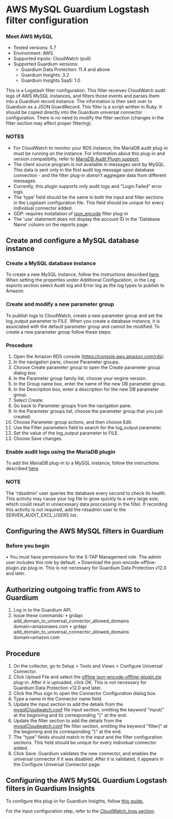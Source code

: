 # AWS MySQL Guardium Logstash filter configuration
### Meet AWS MySQL 
* Tested versions: 5.7
* Environment: AWS
* Supported inputs: CloudWatch (pull)
* Supported Guardium versions:
    * Guardium Data Protection: 11.4 and above
    * Guardium Insights: 3.2
    * Guardium Insights SaaS: 1.0

This is a Logstash filter configuration. This filter receives CloudWatch audit logs of AWS MySQL instances, and filters those events and parses them into a Guardium record instance. The information is then sent over to Guardium as a JSON GuardRecord.
This filter is a script written in Ruby. It should be copied directly into the Guardium universal connector configuration. There is no need to modify the filter section (changes in the filter section may affect proper filtering).

### NOTES
* For CloudWatch to monitor your RDS instance, the MariaDB audit plug-in must be running on the instance. For information about this plug-in and version compatibilty, refer to [MariaDB Audit Plugin support](https://docs.aws.amazon.com/AmazonRDS/latest/UserGuide/Appendix.MySQL.Options.AuditPlugin.html).
* The client source program is not available in messages sent by MySQL. This data is sent only in the first audit log message upon database connection - and the filter plug-in doesn't aggregate data from different messages.
* Currently, this plugin supports only audit logs and "Login Failed" error logs.
* The ‘type’ field should be the same in both the input and filter sections in the Logstash configuration file. This field should be unique for every individual connector added.
* GDP: requires installation of [json_encode](https://www.elastic.co/guide/en/logstash-versioned-plugins/current/v3.0.3-plugins-filters-json_encode.html) filter plug-in
* The 'use' statement does not display the account ID in the 'Database Name' column on the reports page.
## Create and configure a MySQL database instance
### Create a MySQL database instance
To create a new MySQL instance, follow the instructions described [here](https://aws.amazon.com/getting-started/hands-on/create-mysql-db/). When setting the properties under Additional Configuration, in the Log exports section select Audit log and Error log as the log types to publish to Amazon.

### Create and modify a new parameter group
To publish logs to CloudWatch, create a new parameter group and set the log_output parameter to FILE. When you create a database instance, it is associated with the default parameter group and cannot be modified. To create a new parameter group follow these steps:
### Procedure
1. Open the Amazon RDS console (https://console.aws.amazon.com/rds).
2. In the navigation pane, choose Parameter groups.
3. Choose Create parameter group to open the Create parameter group dialog box.
4. In the Parameter group family list, choose your engine version.
5. In the Group name box, enter the name of the new DB parameter group.
6. In the Description box, enter a description for the new DB parameter group.
7. Select Create.
8. Go back to Parameter groups from the navigation pane.
9. In the Parameter groups list, choose the parameter group that you just created.
10. Choose Parameter group actions, and then choose Edit.
11. Use the Filter parameters field to search for the log_output parameter.
12. Set the value of the log_output parameter to FILE.
13. Choose Save changes.

### Enable audit logs using the MariaDB plugin
To add the MariaDB plug-in to a MySQL instance, follow the instructions described [here](https://docs.aws.amazon.com/AmazonRDS/latest/UserGuide/Appendix.MySQL.Options.AuditPlugin.html).
### NOTE
The 'rdsadmin' user queries the database every second to check its health. This activity may cause your log file to grow quickly to a very large size, which could result in unnecessary data proccessing in the filter. If recording this activity is not required, add the rdsadmin user to the SERVER_AUDIT_EXCL_USERS list.

## Configuring the AWS MySQL filters in Guardium
### Before you begin
• You must have permissions for the S-TAP Management role. The admin user includes this role by default.
• Download the json-encode-offline-plugin.zip plug-in. This is not necessary for Guardium Data Protection v12.0 and later.
## Authorizing outgoing traffic from AWS to Guardium
1. Log in to the Guardium API.
2. Issue these commands:
		• grdapi add_domain_to_universal_connector_allowed_domains domain=amazonaws.com
		• grdapi add_domain_to_universal_connector_allowed_domains domain=amazon.com
## Procedure
1. On the collector, go to Setup > Tools and Views > Configure Universal Connector.
2. Click Upload File and select the [offline json-encode-offline-plugin.zip](https://github.com/IBM/universal-connectors/raw/main/filter-plugin/logstash-filter-mysql-aws-guardium/json-encode-offline-plugin.zip) plug-in. After it is uploaded, click OK. This is not necessary for Guardium Data Protection v12.0 and later.
3. Click the Plus sign to open the Connector Configuration dialog box.
4. Type a name in the Connector name field.
5. Update the input section to add the details from the [mysqlCloudwatch.conf](https://github.com/IBM/universal-connectors/raw/main/filter-plugin/logstash-filter-mysql-aws-guardium/mysqlCloudwatch.conf) file input section, omitting the keyword "input{" at the beginning and its corresponding "}" at the end.
6. Update the filter section to add the details from the [mysqlCloudwatch.conf](https://github.com/IBM/universal-connectors/raw/main/filter-plugin/logstash-filter-mysql-aws-guardium/mysqlCloudwatch.conf) file filter section, omitting the keyword "filter{" at the beginning and its corresponding "}" at the end.
7. The "type" fields should match in the input and the filter configuration sections. This field should be unique for every individual connector added.
8. Click Save. Guardium validates the new connector, and enables the universal connector if it was disabled. After it is validated, it appears in the Configure Universal Connector page.

## Configuring the AWS MySQL Guardium Logstash filters in Guardium Insights


To configure this plug-in for Guardium Insights, follow [this guide.](/docs/Guardium%20Insights/3.2.x/UC_Configuration_GI.md)

For the input configuration step, refer to the [CloudWatch_logs section](/docs/Guardium%20Insights/3.2.x/UC_Configuration_GI.md#configuring-a-CloudWatch-input-plug-in).
